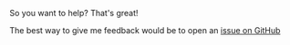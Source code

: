 So you want to help? That's great!

The best way to give me feedback would be to open an [issue on GitHub](https://github.com/ptibbetts/allusion/issues)
